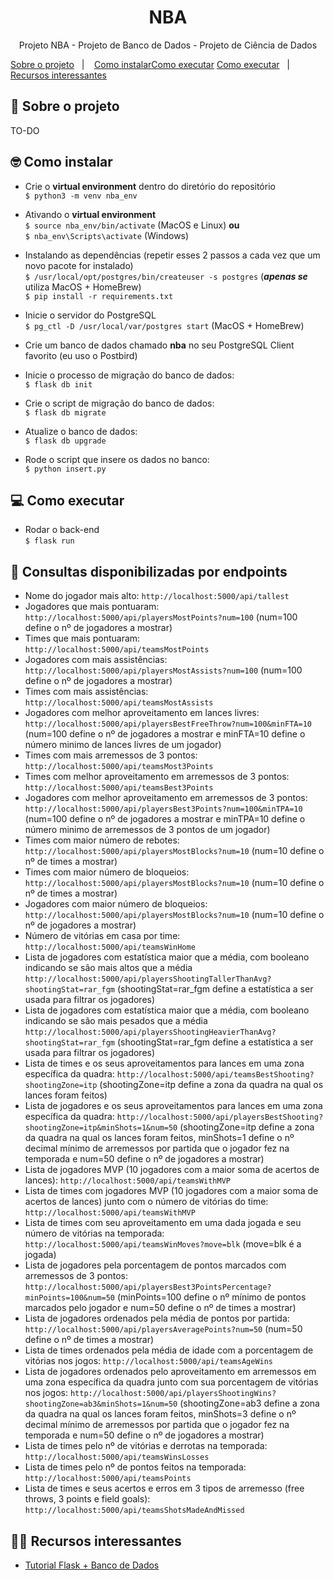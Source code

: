 <h1 align="center">NBA</h1>

<p align="center">
  <p align="center">Projeto NBA - Projeto de Banco de Dados - Projeto de Ciência de Dados</p>
  <a href="#-sobre-o-projeto">Sobre o projeto</a>&nbsp;&nbsp;&nbsp;|&nbsp;&nbsp;&nbsp;
  <a href="#-como-instalar">Como instalar</a><a href="#-como-executar">Como executar</a>
  <a href="#-como-executar">Como executar</a>&nbsp;&nbsp;&nbsp;|&nbsp;&nbsp;&nbsp;
  <a href="#-recursos-interessantes">Recursos interessantes</a>
</p>

## 🏀 Sobre o projeto
TO-DO

## 🤓 Como instalar
* Crie o **virtual environment** dentro do diretório do repositório<br>
`$ python3 -m venv nba_env`<br>

* Ativando o **virtual environment**<br>
`$ source nba_env/bin/activate` (MacOS e Linux) **ou** <br>
`$ nba_env\Scripts\activate` (Windows)<br>

* Instalando as dependências (repetir esses 2 passos a cada vez que um novo pacote for instalado)<br>
`$ /usr/local/opt/postgres/bin/createuser -s postgres` (***apenas se*** utiliza MacOS + HomeBrew)<br>
`$ pip install -r requirements.txt`

* Inicie o servidor do PostgreSQL<br>
`$ pg_ctl -D /usr/local/var/postgres start` (MacOS + HomeBrew)<br>
  
* Crie um banco de dados chamado **nba** no seu PostgreSQL Client favorito (eu uso o Postbird)<br>

* Inicie o processo de migração do banco de dados:<br>
`$ flask db init`
  
* Crie o script de migração do banco de dados:<br>
`$ flask db migrate`

* Atualize o banco de dados:<br>
`$ flask db upgrade`

* Rode o script que insere os dados no banco:<br>
`$ python insert.py`

## 💻 Como executar
* Rodar o back-end<br>
`$ flask run`

## 🎯 Consultas disponibilizadas por endpoints
* Nome do jogador mais alto: `http://localhost:5000/api/tallest`
* Jogadores que mais pontuaram: `http://localhost:5000/api/playersMostPoints?num=100` (num=100 define o nº de jogadores a mostrar)
* Times que mais pontuaram: `http://localhost:5000/api/teamsMostPoints`
* Jogadores com mais assistências: `http://localhost:5000/api/playersMostAssists?num=100` (num=100 define o nº de jogadores a mostrar)
* Times com mais assistências: `http://localhost:5000/api/teamsMostAssists`
* Jogadores com melhor aproveitamento em lances livres: `http://localhost:5000/api/playersBestFreeThrow?num=100&minFTA=10` (num=100 define o nº de jogadores a mostrar e minFTA=10 define o número minimo de lances livres de um jogador)
* Times com mais arremessos de 3 pontos: `http://localhost:5000/api/teamsMost3Points`
* Times com melhor aproveitamento em arremessos de 3 pontos: `http://localhost:5000/api/teamsBest3Points`
* Jogadores com melhor aproveitamento em arremessos de 3 pontos: `http://localhost:5000/api/playersBest3Points?num=100&minTPA=10` (num=100 define o nº de jogadores a mostrar e minTPA=10 define o número minimo de arremessos de 3 pontos de um jogador)
* Times com maior número de rebotes: `http://localhost:5000/api/playersMostBlocks?num=10` (num=10 define o nº de times a mostrar)
* Times com maior número de bloqueios: `http://localhost:5000/api/playersMostBlocks?num=10` (num=10 define o nº de times a mostrar)
* Jogadores com maior número de bloqueios: `http://localhost:5000/api/playersMostBlocks?num=10` (num=10 define o nº de jogadores a mostrar)
* Número de vitórias em casa por time: `http://localhost:5000/api/teamsWinHome`
* Lista de jogadores com estatística maior que a média, com booleano indicando se são mais altos que a média
 `http://localhost:5000/api/playersShootingTallerThanAvg?shootingStat=rar_fgm` (shootingStat=rar_fgm define a estatística a ser usada para filtrar os jogadores)
 * Lista de jogadores com estatística maior que a média, com booleano indicando se são mais pesados que a média
 `http://localhost:5000/api/playersShootingHeavierThanAvg?shootingStat=rar_fgm` (shootingStat=rar_fgm define a estatística a ser usada para filtrar os jogadores)
 * Lista de times e os seus aproveitamentos para lances em uma zona específica da quadra: 
 `http://localhost:5000/api/teamsBestShooting?shootingZone=itp` (shootingZone=itp define a zona da quadra na qual os lances foram feitos)
 * Lista de jogadores e os seus aproveitamentos para lances em uma zona específica da quadra: 
 `http://localhost:5000/api/playersBestShooting?shootingZone=itp&minShots=1&num=50` (shootingZone=itp define a zona da quadra na qual os lances foram feitos, minShots=1 define o nº decimal mínimo de arremessos por partida que o jogador fez na temporada e num=50 define o nº de jogadores a mostrar)
 * Lista de jogadores MVP (10 jogadores com a maior soma de acertos de lances): `http://localhost:5000/api/teamsWithMVP`
 * Lista de times com jogadores MVP (10 jogadores com a maior soma de acertos de lances) junto com o número de vitórias do time: 
 `http://localhost:5000/api/teamsWithMVP`
  * Lista de times com seu aproveitamento em uma dada jogada e seu número de vitórias na temporada: `http://localhost:5000/api/teamsWinMoves?move=blk` (move=blk é a jogada)
  * Lista de jogadores pela porcentagem de pontos marcados com arremessos de 3 pontos: `http://localhost:5000/api/playersBest3PointsPercentage?minPoints=100&num=50` (minPoints=100 define o nº mínimo de pontos marcados pelo jogador e num=50 define o nº de times a mostrar)
  * Lista de jogadores ordenados pela média de pontos por partida: `http://localhost:5000/api/playersAveragePoints?num=50` (num=50 define o nº de times a mostrar)
  * Lista de times ordenados pela média de idade com a porcentagem de vitórias nos jogos: `http://localhost:5000/api/teamsAgeWins`
  * Lista de jogadores ordenados pelo aproveitamento em arremessos em uma zona específica da quadra junto com sua porcentagem de vitórias nos jogos: 
 `http://localhost:5000/api/playersShootingWins?shootingZone=ab3&minShots=1&num=50` (shootingZone=ab3 define a zona da quadra na qual os lances foram feitos, minShots=3 define o nº decimal mínimo de arremessos por partida que o jogador fez na temporada e num=50 define o nº de jogadores a mostrar)
  * Lista de times pelo nº de vitórias e derrotas na temporada: `http://localhost:5000/api/teamsWinsLosses`
  * Lista de times pelo nº de pontos feitos na temporada: `http://localhost:5000/api/teamsPoints`
  * Lista de times e seus acertos e erros em 3 tipos de arremesso (free throws, 3 points e field goals): `http://localhost:5000/api/teamsShotsMadeAndMissed`

## 🧑‍🏫 Recursos interessantes
* [Tutorial Flask + Banco de Dados](https://blog.miguelgrinberg.com/post/the-flask-mega-tutorial-part-iv-database)